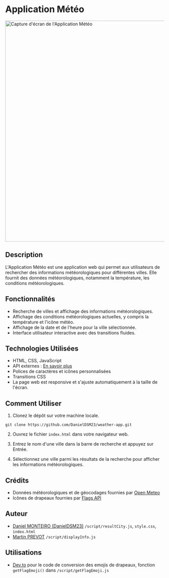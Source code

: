 # Application Météo

<img src="https://i.ibb.co/c88ZYWK/ezgif-5-3db238e91f.gif" alt="Capture d'écran de l'Application Météo" style="width:700px;"/>

## Description

L'Application Météo est une application web qui permet aux utilisateurs de rechercher des informations météorologiques pour différentes villes. Elle fournit des données météorologiques, notamment la température, les conditions météorologiques.

## Fonctionnalités

- Recherche de villes et affichage des informations météorologiques.
- Affichage des conditions météorologiques actuelles, y compris la température et l'icône météo.
- Affichage de la date et de l'heure pour la ville sélectionnée.
- Interface utilisateur interactive avec des transitions fluides.

## Technologies Utilisées

- HTML, CSS, JavaScript
- API externes : [En savoir plus](#crédits)
- Polices de caractères et icônes personnalisées
- Transitions CSS
- La page web est responsive et s'ajuste automatiquement à la taille de l'écran.

## Comment Utiliser

1. Clonez le dépôt sur votre machine locale.

 ```shell 
 git clone https://github.com/DanielDSM23/weather-app.git
 ```
2. Ouvrez le fichier `index.html` dans votre navigateur web.

3. Entrez le nom d'une ville dans la barre de recherche et appuyez sur Entrée.
4. Sélectionnez une ville parmi les résultats de la recherche pour afficher les informations météorologiques.

## Crédits
- Données météorologiques et de géocodages fournies par [Open Meteo](https://open-meteo.com/)
- Icônes de drapeaux fournies par [Flags API](https://flagsapi.com/)

## Auteur

- [Daniel MONTEIRO (DanielDSM23)](https://github.com/DanielDSM23) ``/script/resultCity.js``, `style.css`, `ìndex.html`
- [Martin PREVOT]() ``/script/displayInfo.js``

## Utilisations

- [Dev.to](https://dev.to/jorik/country-code-to-flag-emoji-a21) pour le code de conversion des emojis de drapeaux, fonction ``getFlagEmoji()`` dans ``/script/getFlagEmoji.js``

